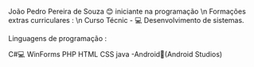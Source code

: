João Pedro Pereira de Souza :blush:
iniciante na  programação \n 
Formações extras curriculares : \n
Curso Técnic  - :computer: Desenvolvimento de sistemas.

Linguagens  de programação :

C#:computer: WinForms
PHP
HTML
CSS
java -Android:iphone:(Android Studios)

<!--
**joaopedro29/joaopedro29** is a ✨ _special_ ✨ repository because its `README.md` (this file) appears on your GitHub profile.

Here are some ideas to get you started:

- 🔭 I’m currently working on ...
- 🌱 I’m currently learning ...
- 👯 I’m looking to collaborate on ...
- 🤔 I’m looking for help with ...
- 💬 Ask me about ...
- 📫 How to reach me: ...
- 😄 Pronouns: ...
- ⚡ Fun fact: ...
-->
